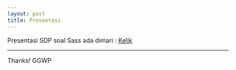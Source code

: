 ```yaml
---
layout: post
title: Presentasi
---
```


Presentasi SDP soal Sass ada dimari : <a href="http://tennosys.github.io/presentation.html">Kelik</a>
 
-----

Thanks!
GGWP